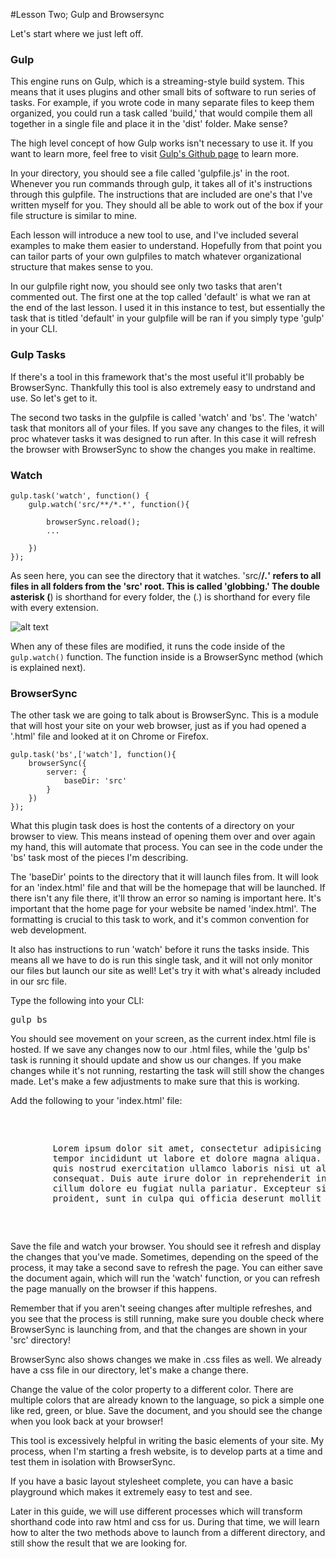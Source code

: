 #Lesson Two; Gulp and Browsersync

Let's start where we just left off. 

<h3>Gulp</h3>

This engine runs on Gulp, which is a streaming-style build system. This means that it uses plugins and other small bits of software to run series of tasks. For example, if you wrote code in many separate files to keep them organized, you could run a task called 'build,' that would compile them all together in a single file and place it in the 'dist' folder. Make sense?

The high level concept of how Gulp works isn't necessary to use it. If you want to learn more, feel free to visit <a href="https://github.com/gulpjs/gulp">Gulp's Github page</a> to learn more.

In your directory, you should see a file called 'gulpfile.js' in the root. Whenever you run commands through gulp, it takes all of it's instructions through this gulpfile. The instructions that are included are one's that I've written myself for you. They should all be able to work out of the box if your file structure is similar to mine. 

Each lesson will introduce a new tool to use, and I've included several examples to make them easier to understand. Hopefully from that point you can tailor parts of your own gulpfiles to match whatever organizational structure that makes sense to you.

In our gulpfile right now, you should see only two tasks that aren't commented out. The first one at the top called 'default' is what we ran at the end of the last lesson. I used it in this instance to test, but essentially the task that is titled 'default' in your gulpfile will be ran if you simply type 'gulp' in your CLI. 

<h3>Gulp Tasks</h3>

If there's a tool in this framework that's the most useful it'll probably be BrowserSync. Thankfully this tool is also extremely easy to undrstand and use. So let's get to it.

The second two tasks in the gulpfile is called 'watch' and 'bs'. 
The 'watch' task that monitors all of your files. If you save any changes to the files, it will proc whatever tasks it was designed to run after. In this case it will refresh the browser with BrowserSync to show the changes you make in realtime. 

<h3>Watch</h3>

```
gulp.task('watch', function() {
	gulp.watch('src/**/*.*', function(){

		browserSync.reload();
		...

	})
});	
```
As seen here, you can see the directory that it watches. 'src/**/*.*' refers to all files in all folders from the 'src' root. This is called 'globbing.' The double asterisk (**) is shorthand for every folder, the (*.*) is shorthand for every file with every extension. 

![alt text](https://camo.githubusercontent.com/d0cccd8d3b074fd523d8de7d126994b6f87b718a/687474703a2f2f692e696d6775722e636f6d2f37766a4f326d462e676966 "Globby Glob")

When any of these files are modified, it runs the code inside of the ```gulp.watch()``` function. The function inside is a BrowserSync method (which is explained next).

<h3>BrowserSync</h3>

The other task we are going to talk about is BrowserSync. This is a module that will host your site on your web browser, just as if you had opened a '.html' file and looked at it on Chrome or Firefox. 


```
gulp.task('bs',['watch'], function(){
	browserSync({
		server: {
			baseDir: 'src'
		}
	})
});

```

What this plugin task does is host the contents of a directory on your browser to view. This means instead of opening them over and over again my hand, this will automate that process. You can see in the code under the 'bs' task most of the pieces I'm describing. 

The 'baseDir' points to the directory that it will launch files from. It will look for an 'index.html' file and that will be the homepage that will be launched. If there isn't any file there, it'll throw an error so naming is important here. It's important that the home page for your website be named 'index.html'. The formatting is crucial to this task to work, and it's common convention for web development.

It also has instructions to run 'watch' before it runs the tasks inside. This means all we have to do is run this single task, and it will not only monitor our files but launch our site as well! Let's try it with what's already included in our src file.

Type the following into your CLI: 

<pre>gulp bs</pre>

You should see movement on your screen, as the current index.html file is hosted. If we save any changes now to our .html files, while the 'gulp bs' task is running it should update and show us our changes. If you make changes while it's not running, restarting the task will still show the changes made. Let's make a few adjustments to make sure that this is working.

Add the following to your 'index.html' file:

<pre>
	<p>
		Lorem ipsum dolor sit amet, consectetur adipisicing elit, sed do eiusmod
		tempor incididunt ut labore et dolore magna aliqua. Ut enim ad minim veniam,
		quis nostrud exercitation ullamco laboris nisi ut aliquip ex ea commodo
		consequat. Duis aute irure dolor in reprehenderit in voluptate velit esse
		cillum dolore eu fugiat nulla pariatur. Excepteur sint occaecat cupidatat non
		proident, sunt in culpa qui officia deserunt mollit anim id est laborum.
	</p>
</pre>

Save the file and watch your browser. You should see it refresh and display the changes that you've made. Sometimes, depending on the speed of the process, it may take a second save to refresh the page. You can either save the document again, which will run the 'watch' function, or you can refresh the page manually on the browser if this happens.

Remember that if you aren't seeing changes after multiple refreshes, and you see that the process is still running, make sure you double check where BrowserSync is launching from, and that the changes are shown in your 'src' directory!

BrowserSync also shows changes we make in .css files as well. We already have a css file in our directory, let's make a change there.

Change the value of the color property to a different color. There are multiple colors that are already known to the language, so pick a simple one like red, green, or blue. Save the document, and you should see the change when you look back at your browser!

This tool is excessively helpful in writing the basic elements of your site. My process, when I'm starting a fresh website, is to develop parts at a time and test them in isolation with BrowserSync. 

If you have a basic layout stylesheet complete, you can have a basic playground which makes it extremely easy to test and see. 

Later in this guide, we will use different processes which will transform shorthand code into raw html and css for us. During that time, we will learn how to alter the two methods above to launch from a different directory, and still show the result that we are looking for.

